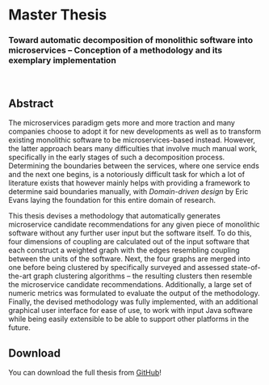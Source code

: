 # Master Thesis

### Toward automatic decomposition of monolithic software into microservices – Conception of a methodology and its exemplary implementation

<br>

## Abstract

The microservices paradigm gets more and more traction and many companies choose to adopt it
for new developments as well as to transform existing monolithic software to be
microservices-based instead.
However, the latter approach bears many difficulties that involve much manual work,
specifically in the early stages of such a decomposition process.
Determining the boundaries between the services, where one service ends and the next one begins,
is a notoriously difficult task for which a lot of literature exists that however mainly helps with
providing a framework to determine said boundaries manually, with _Domain-driven design_ by
Eric Evans laying the foundation for this entire domain of research.

This thesis devises a methodology that automatically generates microservice candidate recommendations
for any given piece of monolithic software without any further user input but the software itself.
To do this, four dimensions of coupling are calculated out of the input software that each
construct a weighted graph with the edges resembling coupling between the units of the software.
Next, the four graphs are merged into one before being clustered by specifically surveyed and assessed
state-of-the-art graph clustering algorithms – the resulting clusters then resemble the microservice
candidate recommendations. Additionally, a large set of numeric metrics was formulated to evaluate the
output of the methodology.
Finally, the devised methodology was fully implemented, with an additional
graphical user interface for ease of use, to work with input Java software while
being easily extensible to be able to support other platforms in the future.

## Download

You can download the full thesis from [GitHub](https://github.com/loehnertz/master-thesis/releases/download/v1.0/Master-Thesis_Jakob-Loehnertz.pdf)!
